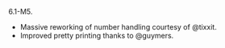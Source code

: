 6.1-M5.

 * Massive reworking of number handling courtesy of @tixxit.
 * Improved pretty printing thanks to @guymers.
